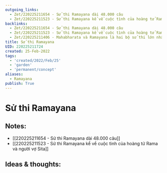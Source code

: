 ```yaml
---
outgoing_links:
  - Zet/220225211654 - Sử thi Ramayana dài 48.000 câu
  - Zet/220225211523 - Sử thi Ramayana kể về cuộc tình của hoàng tử Rama và người vợ Sita
backlinks:
  - Zet/220225211654 - Sử thi Ramayana dài 48.000 câu
  - Zet/220225211523 - Sử thi Ramayana kể về cuộc tình của hoàng tử Rama và người vợ Sita
  - Zet/220225211406 - Mahabharata và Ramayana là hai bộ sử thi lớn nhất của Ấn Độ
title: Sử thi Ramayana
UID: 220225211724
created: 25-Feb-2022
tags:
  - 'created/2022/Feb/25'
  - 'garden'
  - 'permanent/concept'
aliases:
  - Ramayana
publish: True
---
```

# Sử thi Ramayana

## Notes:
- [[220225211654 - Sử thi Ramayana dài 48.000 câu]]
- [[220225211523 - Sử thi Ramayana kể về cuộc tình của hoàng tử Rama và người vợ Sita]]


## Ideas & thoughts:


